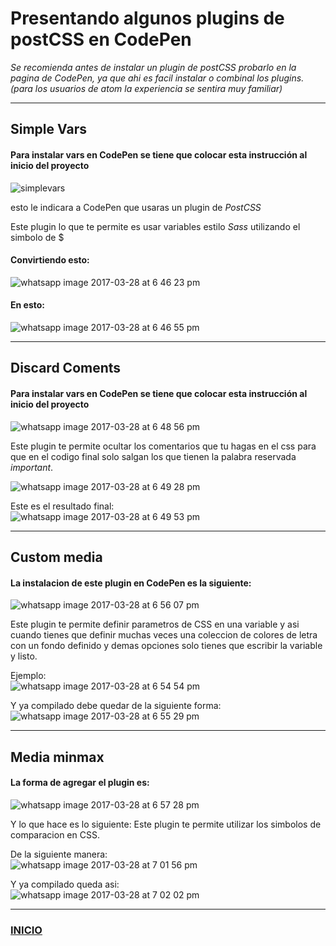 # Presentando algunos plugins de postCSS en CodePen

*Se recomienda antes de instalar un plugin de postCSS probarlo en la pagina de CodePen, ya que ahi es facil instalar o combinal los plugins. (para los usuarios de atom la experiencia se sentira muy familiar)*

****************

## Simple Vars           
           
#### Para instalar vars en CodePen se tiene que colocar esta instrucción al inicio del proyecto          
![simplevars](https://cloud.githubusercontent.com/assets/23077669/24433912/4a5c45a6-13e9-11e7-8cfa-4263ebf3bdb4.jpeg)

esto le indicara a CodePen que usaras un plugin de *PostCSS* 

Este plugin lo que te permite es usar variables estilo *Sass* utilizando el simbolo de $

#### Convirtiendo esto:  
![whatsapp image 2017-03-28 at 6 46 23 pm](https://cloud.githubusercontent.com/assets/23077669/24434278/d3732ba0-13eb-11e7-9c7c-202e8fbf96c9.jpeg)

#### En esto:  
![whatsapp image 2017-03-28 at 6 46 55 pm](https://cloud.githubusercontent.com/assets/23077669/24434304/f49647cc-13eb-11e7-8ac4-b25741159303.jpeg)  

*************

## Discard Coments  

#### Para instalar vars en CodePen se tiene que colocar esta instrucción al inicio del proyecto   
![whatsapp image 2017-03-28 at 6 48 56 pm](https://cloud.githubusercontent.com/assets/23077669/24434417/9e02c77c-13ec-11e7-8431-c425e2943224.jpeg)  

Este plugin te permite ocultar los comentarios que tu hagas en el css para que en el codigo final solo salgan los que tienen la palabra reservada *important*.  

![whatsapp image 2017-03-28 at 6 49 28 pm](https://cloud.githubusercontent.com/assets/23077669/24434459/f1c29ed2-13ec-11e7-8211-aabd04e1c49b.jpeg)  

Este es el resultado final:  
![whatsapp image 2017-03-28 at 6 49 53 pm](https://cloud.githubusercontent.com/assets/23077669/24434478/0c5ae876-13ed-11e7-8c38-71b873476226.jpeg)

******************

## Custom media  

#### La instalacion de este plugin en CodePen es la siguiente:  

![whatsapp image 2017-03-28 at 6 56 07 pm](https://cloud.githubusercontent.com/assets/23077669/24434652/2fe1a7ca-13ee-11e7-90ed-754392e91aad.jpeg)  

Este plugin te permite definir parametros de CSS en una variable y asi cuando tienes que definir muchas veces una coleccion de colores de letra con un fondo definido y demas opciones solo tienes que escribir la variable y listo.  

Ejemplo:  
![whatsapp image 2017-03-28 at 6 54 54 pm](https://cloud.githubusercontent.com/assets/23077669/24434744/9bfb2bf2-13ee-11e7-99aa-5f02921cfbc0.jpeg)  

Y ya compilado debe quedar de la siguiente forma:  
![whatsapp image 2017-03-28 at 6 55 29 pm](https://cloud.githubusercontent.com/assets/23077669/24434749/ac55aad6-13ee-11e7-893a-6022c0f5f479.jpeg)  

*************

## Media minmax  

#### La forma de agregar el plugin es:  
![whatsapp image 2017-03-28 at 6 57 28 pm](https://cloud.githubusercontent.com/assets/23077669/24434976/d47a638e-13ef-11e7-8274-bfc57f82f3eb.jpeg)  

Y lo que hace es lo siguiente: 
Este plugin te permite utilizar los simbolos de comparacion en CSS.   

De la siguiente manera:  
![whatsapp image 2017-03-28 at 7 01 56 pm](https://cloud.githubusercontent.com/assets/23077669/24435015/16185b5c-13f0-11e7-91c4-6c541469255e.jpeg)  

Y ya compilado queda asi:  
![whatsapp image 2017-03-28 at 7 02 02 pm](https://cloud.githubusercontent.com/assets/23077669/24435027/2b87b406-13f0-11e7-9295-50820c25f9d6.jpeg)
****************** 

### [INICIO](https://github.com/juanmoguel/Materiales/blob/patch-1/Talleres/Bienvenidos%20a%20Postcss/Main.md)

